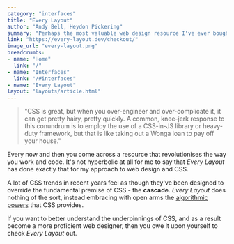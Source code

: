 ```yaml
---
category: "interfaces"
title: "Every Layout"
author: "Andy Bell, Heydon Pickering"
summary: "Perhaps the most valuable web design resource I've ever bought. It has changed the way I compose my CSS for the better, making the most of its modern, algorithmic features."
link: "https://every-layout.dev/checkout/"
image_url: "every-layout.png"
breadcrumbs:
- name: "Home"
  link: "/"
- name: "Interfaces"
  link: "/#interfaces"
- name: "Every Layout"
layout: "layouts/article.html"
---
```


> "CSS is great, but when you over-engineer and over-complicate it, it can get pretty hairy, pretty quickly. A common, knee-jerk response to this conundrum is to employ the use of a CSS-in-JS library or heavy-duty framework, but that is like taking out a Wonga loan to pay off your house."

Every now and then you come across a resource that revolutionises the way you work and code. It's not hyperbolic at all for me to say that _Every Layout_ has done exactly that for my approach to web design and CSS.

A lot of CSS trends in recent years feel as though they've been designed to override the fundamental premise of CSS - the **cascade**. _Every Layout_ does nothing of the sort, instead embracing with open arms the [algorithmic powers](https://every-layout.dev/blog/algorithmic-design/) that CSS provides.

If you want to better understand the underpinnings of CSS, and as a result become a more proficient web designer, then you owe it upon yourself to check _Every Layout_ out.
